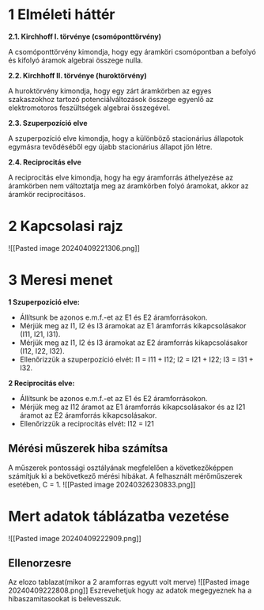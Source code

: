 # 1  Elméleti háttér

**2.1. Kirchhoff I. törvénye (csomóponttörvény)**

A csomóponttörvény kimondja, hogy egy áramköri csomópontban a befolyó és kifolyó áramok algebrai összege nulla.

**2.2. Kirchhoff II. törvénye (huroktörvény)**

A huroktörvény kimondja, hogy egy zárt áramkörben az egyes szakaszokhoz tartozó potenciálváltozások összege egyenlő az elektromotoros feszültségek algebrai összegével.

**2.3. Szuperpozíció elve**

A szuperpozíció elve kimondja, hogy a különböző stacionárius állapotok egymásra tevődéséből egy újabb stacionárius állapot jön létre.

**2.4. Reciprocitás elve**

A reciprocitás elve kimondja, hogy ha egy áramforrás áthelyezése az áramkörben nem változtatja meg az áramkörben folyó áramokat, akkor az áramkör reciprocitásos.

# 2 Kapcsolasi rajz
![[Pasted image 20240409221306.png]]

# 3 Meresi menet
**1 Szuperpozíció elve:**

- Állítsunk be azonos e.m.f.-et az E1 és E2 áramforrásokon.
- Mérjük meg az I1, I2 és I3 áramokat az E1 áramforrás kikapcsolásakor (I11, I21, I31).
- Mérjük meg az I1, I2 és I3 áramokat az E2 áramforrás kikapcsolásakor (I12, I22, I32).
- Ellenőrizzük a szuperpozíció elvét: I1 = I11 + I12; I2 = I21 + I22; I3 = I31 + I32.

**2 Reciprocitás elve:**

- Állítsunk be azonos e.m.f.-et az E1 és E2 áramforrásokon.
- Mérjük meg az I12 áramot az E1 áramforrás kikapcsolásakor és az I21 áramot az E2 áramforrás kikapcsolásakor.
- Ellenőrizzük a reciprocitás elvét: I12 = I21
## Mérési műszerek hiba számítsa
A műszerek pontossági osztályának megfelelően a következőképpen számítjuk ki a
bekövetkező mérési hibákat. A felhasznált mérőműszerek esetében, C = 1.
![[Pasted image 20240326230833.png]]

# Mert adatok táblázatba vezetése
![[Pasted image 20240409222909.png]]

## Ellenorzesre
Az elozo tablazat(mikor a 2 aramforras egyutt volt merve)
![[Pasted image 20240409222808.png]]
Eszrevehetjuk hogy az adatok megegyeznek ha a hibaszamitasookat is belevesszuk.
